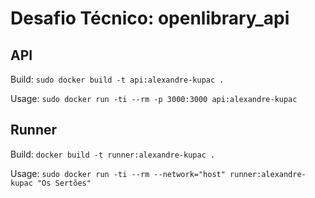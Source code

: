 # Desafio Técnico: openlibrary_api

## API

Build:
`sudo docker build -t api:alexandre-kupac .`

Usage:
`sudo docker run -ti --rm -p 3000:3000 api:alexandre-kupac`

## Runner

Build:
`docker build -t runner:alexandre-kupac .`

Usage:
`sudo docker run -ti --rm --network="host" runner:alexandre-kupac "Os Sertões"`
